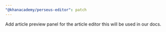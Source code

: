 ```yaml
---
"@khanacademy/perseus-editor": patch
---
```


Add article preview panel for the article editor this will be used in our docs.

